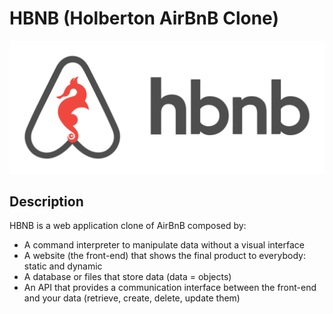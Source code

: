 # HBNB (Holberton AirBnB Clone)

![HBNB Logo](https://github.com/Arenc10/holbertonschool-AirBnB_clone/blob/main/logo_hbnb.png)

## Description

HBNB is a web application clone of AirBnB composed by:
- A command interpreter to manipulate data without a visual interface
- A website (the front-end) that shows the final product to everybody: static and dynamic
- A database or files that store data (data = objects)
- An API that provides a communication interface between the front-end and your data (retrieve, create, delete, update them)
